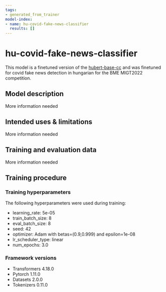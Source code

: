 ```yaml
---
tags:
- generated_from_trainer
model-index:
- name: hu-covid-fake-news-classifier
  results: []
---
```


<!-- This model card has been generated automatically according to the information the Trainer had access to. You
should probably proofread and complete it, then remove this comment. -->

# hu-covid-fake-news-classifier

This model is a finetuned version of the [hubert-base-cc](https://huggingface.co/SZTAKI-HLT/hubert-base-cc) and was finetuned for covid fake news detection in hungarian for the BME MIGT2022 competition.

## Model description

More information needed

## Intended uses & limitations

More information needed

## Training and evaluation data

More information needed

## Training procedure

### Training hyperparameters

The following hyperparameters were used during training:
- learning_rate: 5e-05
- train_batch_size: 8
- eval_batch_size: 8
- seed: 42
- optimizer: Adam with betas=(0.9,0.999) and epsilon=1e-08
- lr_scheduler_type: linear
- num_epochs: 3.0

### Framework versions

- Transformers 4.18.0
- Pytorch 1.11.0
- Datasets 2.0.0
- Tokenizers 0.11.0
